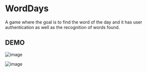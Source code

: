 # WordDays
A game where the goal is to find the word of the day and it has user authentication as well as the recognition of words found.

## DEMO
![image](https://user-images.githubusercontent.com/68916184/188250827-3a85310f-2a79-42df-bcb4-363f1236dae7.png)

![image](https://user-images.githubusercontent.com/68916184/188250853-b009be84-0bc7-4772-a929-44f6d293a0f3.png)
